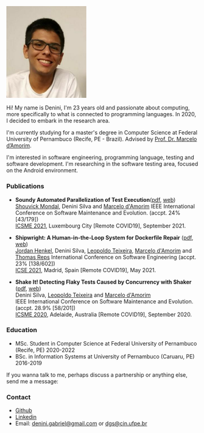 [<img src="photo.jpeg" width="210"/>](photo.jpeg)

Hi! My name is Denini, I'm 23 years old and passionate about computing, more specifically to what is connected to programming languages. In 2020, I decided to embark in the research area.

I'm currently studying for a master's degree in Computer Science at Federal University of Pernambuco (Recife, PE - Brazil). Advised by [Prof. Dr. Marcelo d’Amorim](https://cin.ufpe.br/~damorim/).

I'm interested in software engineering, programming language, testing and software development. I'm researching in the software testing area, focused on the Android environment.

### Publications
* **Soundy Automated Parallelization of Test Execution**([pdf](), [web](https://github.com/STAR-RG/paste))  
[Shouvick Mondal](https://sites.google.com/view/shouvick/shouvick-mondal), Denini Silva and [Marcelo d'Amorim](https://cin.ufpe.br/~damorim/)
IEEE International Conference on Software Maintenance and Evolution. (accpt. 24% [43/179])  
[ICSME 2021](https://icsme2021.github.io/), Luxembourg City [Remote COVID19], September 2021.

* **Shipwright: A Human-in-the-Loop System for Dockerfile Repair** ([pdf](https://cin.ufpe.br/~damorim/publications/Henkel_ETAL_ICSE21.pdf), [web](https://github.com/STAR-RG/shipwright))  
[Jordan Henkel](https://pages.cs.wisc.edu/~jjhenkel/), Denini Silva, [Leopoldo Teixeira](https://www.cin.ufpe.br/~lmt/), [Marcelo d'Amorim](https://cin.ufpe.br/~damorim/) and [Thomas Reps](http://pages.cs.wisc.edu/~reps/)
International Conference on Software Engineering (accpt. 23% [138/602])  
[ICSE 2021](https://conf.researchr.org/home/icse-2021), Madrid, Spain [Remote COVID19], May 2021.

* **Shake It! Detecting Flaky Tests Caused by Concurrency with Shaker** ([pdf](https://cin.ufpe.br/~damorim/publications/Silva_ETAL_ICSME20.pdf), [web](https://github.com/STAR-RG/shaker))  
Denini Silva, [Leopoldo Teixeira](https://www.cin.ufpe.br/~lmt/) and [Marcelo d'Amorim](https://cin.ufpe.br/~damorim/)  
IEEE International Conference on Software Maintenance and Evolution. (accpt. 28.9% [58/201])  
[ICSME 2020](https://icsme2020.github.io/), Adelaide, Australia [Remote COVID19], September 2020.  




### Education
* MSc. Student in Computer Science at Federal University of Pernambuco (Recife, PE) 2020-2022
* BSc. in Information Systems at University of Pernambuco (Caruaru, PE) 2016-2019

If you wanna talk to me, perhaps discuss a partnership or anything else, send me a message:

### Contact
- [Github](https://github.com/denini08/)
- [Linkedin](https://www.linkedin.com/in/denini-gabriel-2000b715b/)
- Email: denini.gabriel@gmail.com or dgs@cin.ufpe.br
